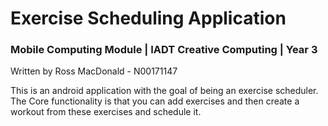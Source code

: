 # Exercise Scheduling Application
### Mobile Computing Module | IADT Creative Computing | Year 3
Written by Ross MacDonald - N00171147

This is an android application with the goal of being an exercise scheduler.
The Core functionality is that you can add exercises and then create a workout from these exercises and schedule it.